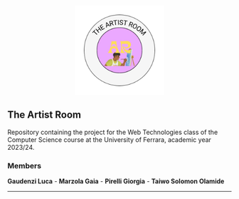 <p align="center">
  <img src="public/images/the-artist-room-logo.png" width="200" height="200"/>
</p>

## The Artist Room

Repository containing the project for the Web Technologies class of the Computer Science course at the University of Ferrara, academic year 2023/24.

<h3>Members</h3>
<strong>Gaudenzi Luca</strong> - <strong>Marzola Gaia</strong> - <strong>Pirelli Giorgia</strong> - <strong>Taiwo Solomon Olamide</strong>
<hr>

